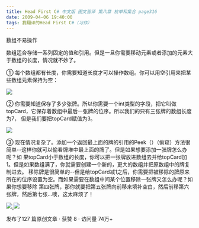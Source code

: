 ```yaml
---
title: Head First C# 中文版 图文皆译 第八章 枚举和集合 page316
date: 2009-04-06 19:40:00
tags: 我翻译的Head First C#（习作）
---
```

数组不易操作

数组适合存储一系列固定的值和引用。但是一旦你需要移动元素或者添加的元素大于数组的长度，情况就不妙了。

①  每个数组都有长度，你需要知道长度才可以操作数组。你可以用空引用来把某些数组元素保持为空：

![](https://p-blog.csdn.net/images/p_blog_csdn_net/cuipengfei1/EntryImages/20090406/2009-04-06_19-13-37.jpg)

②  你需要知道保存了多少张牌。所以你需要一个int类型的字段，把它叫做topCard，它保存着数组中最后一张牌的位序。所以我们的只有三张牌的数组长度为7，
但是我们要把topCard赋值为3。

![](https://p-blog.csdn.net/images/p_blog_csdn_net/cuipengfei1/EntryImages/20090406/2009-04-06_19-26-18.jpg)

③  现在情况复杂了。添加一个返回最上面的牌的引用的Peek（）（偷窥）方法很简单--这样你就可以偷看牌堆中最上面的牌了。但是如果想要添加一张牌怎么办呢？如
果topCard小于数组的长度，你可以把一张牌放进数组去并给topCard加1。但是如果数组满了，你就需要创建一个新的，更大的数组并把原数组中的牌复制进去。
移除牌是很简单的--但是给topCard减1之后，你需要把被移除的牌原来所在的位序设置为空。而如果需要在数组中间某个位置移除一张牌又怎么办呢？如果你想要移除
第四张牌，那你就要把第五张牌向前移来填补空白，然后前移第六张牌，然后第七张...噢，这太麻烦了！



[ ![](https://profile.csdnimg.cn/5/2/5/3_cuipengfei1)
![](https://g.csdnimg.cn/static/user-reg-year/1x/11.png)
](https://blog.csdn.net/cuipengfei1)



发布了127 篇原创文章  ·  获赞 8  ·  访问量 74万+

